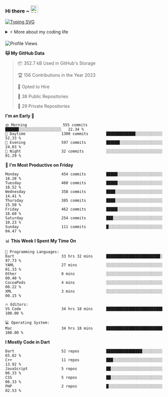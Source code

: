 
### Hi there ~ <img src="https://user-images.githubusercontent.com/1303154/88677602-1635ba80-d120-11ea-84d8-d263ba5fc3c0.gif" width="24px" alt="hi">
<!-- ## I'm [Sinnoor C](https://sinnoor.in) 👨🏻‍💻 -->
<!-- 
a passionate self-taught **Flutter** developer and **UI/UX enthusiast** .My passion for software lies with dreaming up ideas and making them come true with elegant interfaces.I take great care in the experience, architecture, and code quality of the things I build. -->
 
[![Typing SVG](https://readme-typing-svg.demolab.com?font=Fira+Code&pause=1000&color=17F732&width=435&lines=Flutter+%7C+Swift+%7C+Vue+%7C+Laravel;Expertise+in+Mobile+Development+)](https://git.io/typing-svg)
 
<details>
<summary>⚡️ More about my coding life</summary>
<br />
 
Languages and tools:

<a href= "https://dart.dev/"><img src = "https://img.shields.io/badge/dart-%230175C2.svg?style=for-the-badge&logo=dart&logoColor=white"/></a>
<a href= "https://flutter.dev/"><img src = "https://img.shields.io/badge/Flutter-%2302569B.svg?style=for-the-badge&logo=Flutter&logoColor=white"/></a>
<a href= "https://www.adobe.com/in/products/xd.html"><img src = "https://img.shields.io/badge/Adobe%20XD-470137?style=for-the-badge&logo=Adobe%20XD&logoColor=#FF61F6"/></a>
<a href= "https://github.com/"><img src = "https://img.shields.io/badge/github-%23121011.svg?style=for-the-badge&logo=github&logoColor=white"/></a>
<a href= "https://firebase.google.com/"><img src = "https://img.shields.io/badge/firebase-%23039BE5.svg?style=for-the-badge&logo=firebase"/></a>
<a href= "https://developer.android.com/studio"><img src = "https://img.shields.io/badge/Android_Studio-3DDC84?style=for-the-badge&logo=android-studio&logoColor=white"/></a>
<a href= "https://code.visualstudio.com/"><img src = "https://img.shields.io/badge/Visual_Studio_Code-0078D4?style=for-the-badge&logo=visual%20studio%20code&logoColor=white"/></a>
![Laravel](https://img.shields.io/badge/laravel-%23FF2D20.svg?style=for-the-badge&logo=laravel&logoColor=white)
![Heroku](https://img.shields.io/badge/heroku-%23430098.svg?style=for-the-badge&logo=heroku&logoColor=white)
![Xcode](https://img.shields.io/badge/Xcode-007ACC?style=for-the-badge&logo=Xcode&logoColor=white)
![Kotlin](https://img.shields.io/badge/kotlin-%237F52FF.svg?style=for-the-badge&logo=kotlin&logoColor=white)
![PHP](https://img.shields.io/badge/php-%23777BB4.svg?style=for-the-badge&logo=php&logoColor=white)
![Swift](https://img.shields.io/badge/swift-F54A2A?style=for-the-badge&logo=swift&logoColor=white)
<!-- ![iOS](https://img.shields.io/badge/iOS-000000?style=for-the-badge&logo=ios&logoColor=white)
![macOS](https://img.shields.io/badge/mac%20os-000000?style=for-the-badge&logo=macos&logoColor=F0F0F0)  -->




<!--  <img src= "https://github-readme-stats.vercel.app/api?username=sinnoorc&show_icons=true&title_color=00FF00&bg_color=22272E&icon_color=00FF00&text_color=FFFFFF&include_all_commits=false&count_private=true&hide_title=true"/>

<img src ="https://github-readme-stats.vercel.app/api/top-langs/?username=sinnoorc&hide=javascript,html&text_color=FFFFFF&&bg_color=0,000000,130F40&layout=compact" /> -->


<!-- [![Top Langs]()] -->

## Connect with Me

<!-- <a href="https://twitter.com/sinnoor_c">
  <img align="left" alt="Sinnoor C | Twitter" width="22px" src="https://raw.githubusercontent.com/peterthehan/peterthehan/master/assets/twitter.svg" />
</a>
<a href="https://www.linkedin.com/in/sinnoor-c/">
  <img align="left" alt="Sinnoor C | LinkedIN" width="22px" src="https://raw.githubusercontent.com/peterthehan/peterthehan/master/assets/linkedin.svg" />
</a>
 -->
 <p>
  <a href="https://www.linkedin.com/in/sinnoor-c/"><img alt="Linkedin" title="Sinnoor C | LinkedIN" src="https://img.shields.io/badge/LinkedIn-0077B5?style=for-the-badge&logo=linkedin&logoColor=white"></a>
  <a href="https://github.com/sinnoorc"><img alt="Github" title="Sinnoor C | Github" src="https://img.shields.io/badge/GitHub-100000?style=for-the-badge&logo=github&logoColor=white"></a>
  <a href="https://www.facebook.com/profile.php?id=100068502775491"><img alt="Facebook" title="Sinnoor C | FB" src="https://img.shields.io/badge/Facebook-1877F2?style=for-the-badge&logo=facebook&logoColor=white"></a>
  <a href="https://www.instagram.com/sinnoor___/"><img alt="Instagram" title="Sinnoor C | Instagram" src="https://img.shields.io/badge/Instagram-E4405F?style=for-the-badge&logo=instagram&logoColor=white"></a>
  <a href="https://dribbble.com/sinnoor__"><img alt="Dribbble" title="Sinnoor C | Dribbble" src="https://img.shields.io/badge/Dribbble-EA4C89?style=for-the-badge&logo=dribbble&logoColor=white"></a>
  <a href="https://stackoverflow.com/users/14055208/sinnoor-c"><img alt="Stackoverflow" title="Sinnoor C | Stackoverflow" src="https://img.shields.io/badge/-Stackoverflow-FE7A16?style=for-the-badge&logo=stack-overflow&logoColor=white"></a>

 </p>
 
<br />
 
 </details>


<!-- ### Spotify Playing 🎧

[![Spotify](https://novatorem.bgstatic.vercel.app/api/spotify)](https://open.spotify.com/user/wym0eogg5fqdc92gdjxw2o9go?si=kxulLaWTRKeEMN1Tqx4JVw&utm_source=copy-link&nd=1)
 -->


<!--START_SECTION:waka-->
![Profile Views](http://img.shields.io/badge/Profile%20Views-5-blue)

**🐱 My GitHub Data** 

> 📦 352.7 kB Used in GitHub's Storage 
 > 
> 🏆 156 Contributions in the Year 2023
 > 
> 💼 Opted to Hire
 > 
> 📜 38 Public Repositories 
 > 
> 🔑 29 Private Repositories 
 > 
**I'm an Early 🐤** 

```text
🌞 Morning                555 commits         ██████░░░░░░░░░░░░░░░░░░░   22.34 % 
🌆 Daytime                1300 commits        █████████████░░░░░░░░░░░░   52.33 % 
🌃 Evening                597 commits         ██████░░░░░░░░░░░░░░░░░░░   24.03 % 
🌙 Night                  32 commits          ░░░░░░░░░░░░░░░░░░░░░░░░░   01.29 % 
```
📅 **I'm Most Productive on Friday** 

```text
Monday                   454 commits         █████░░░░░░░░░░░░░░░░░░░░   18.28 % 
Tuesday                  460 commits         █████░░░░░░░░░░░░░░░░░░░░   18.52 % 
Wednesday                358 commits         ████░░░░░░░░░░░░░░░░░░░░░   14.41 % 
Thursday                 385 commits         ████░░░░░░░░░░░░░░░░░░░░░   15.50 % 
Friday                   462 commits         █████░░░░░░░░░░░░░░░░░░░░   18.60 % 
Saturday                 254 commits         ███░░░░░░░░░░░░░░░░░░░░░░   10.23 % 
Sunday                   111 commits         █░░░░░░░░░░░░░░░░░░░░░░░░   04.47 % 
```


📊 **This Week I Spent My Time On** 

```text
💬 Programming Languages: 
Dart                     33 hrs 32 mins      ████████████████████████░   97.73 % 
YAML                     27 mins             ░░░░░░░░░░░░░░░░░░░░░░░░░   01.33 % 
Other                    8 mins              ░░░░░░░░░░░░░░░░░░░░░░░░░   00.40 % 
CocoaPods                4 mins              ░░░░░░░░░░░░░░░░░░░░░░░░░   00.22 % 
XML                      3 mins              ░░░░░░░░░░░░░░░░░░░░░░░░░   00.15 % 

🔥 Editors: 
VS Code                  34 hrs 18 mins      █████████████████████████   100.00 % 

💻 Operating System: 
Mac                      34 hrs 18 mins      █████████████████████████   100.00 % 
```

**I Mostly Code in Dart** 

```text
Dart                     52 repos            ████████████████░░░░░░░░░   65.82 % 
C++                      11 repos            ███░░░░░░░░░░░░░░░░░░░░░░   13.92 % 
JavaScript               5 repos             ██░░░░░░░░░░░░░░░░░░░░░░░   06.33 % 
CSS                      5 repos             ██░░░░░░░░░░░░░░░░░░░░░░░   06.33 % 
PHP                      2 repos             █░░░░░░░░░░░░░░░░░░░░░░░░   02.53 % 
```




<!--END_SECTION:waka-->
